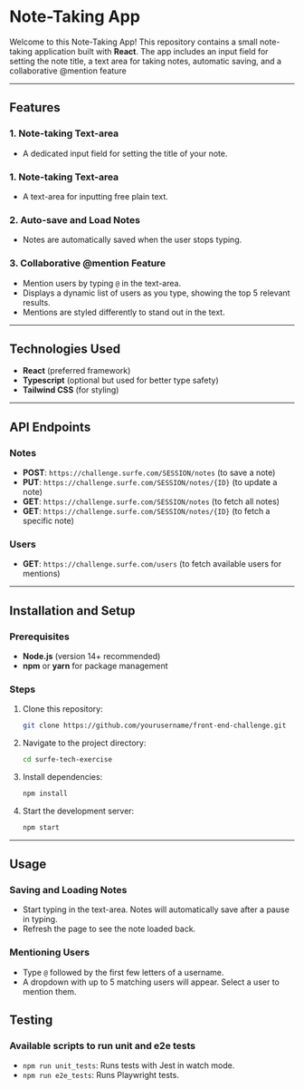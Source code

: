 # **Note-Taking App**

Welcome to this Note-Taking App! This repository contains a small note-taking application built with **React**. The app includes an input field for setting the note title, a text area for taking notes, automatic saving, and a collaborative @mention feature

---

## **Features**

### **1. Note-taking Text-area**

- A dedicated input field for setting the title of your note.

### **1. Note-taking Text-area**

- A text-area for inputting free plain text.

### **2. Auto-save and Load Notes**

- Notes are automatically saved when the user stops typing.

### **3. Collaborative @mention Feature**

- Mention users by typing `@` in the text-area.
- Displays a dynamic list of users as you type, showing the top 5 relevant results.
- Mentions are styled differently to stand out in the text.

---

## **Technologies Used**

- **React** (preferred framework)
- **Typescript** (optional but used for better type safety)
- **Tailwind CSS** (for styling)

---

## **API Endpoints**

### **Notes**

- **POST**: `https://challenge.surfe.com/SESSION/notes` (to save a note)
- **PUT**: `https://challenge.surfe.com/SESSION/notes/{ID}` (to update a note)
- **GET**: `https://challenge.surfe.com/SESSION/notes` (to fetch all notes)
- **GET**: `https://challenge.surfe.com/SESSION/notes/{ID}` (to fetch a specific note)

### **Users**

- **GET**: `https://challenge.surfe.com/users` (to fetch available users for mentions)

---

## **Installation and Setup**

### **Prerequisites**

- **Node.js** (version 14+ recommended)
- **npm** or **yarn** for package management

### **Steps**

1. Clone this repository:

   ```bash
   git clone https://github.com/yourusername/front-end-challenge.git

   ```

2. Navigate to the project directory:

   ```bash
   cd surfe-tech-exercise

   ```

3. Install dependencies:

   ```bash
   npm install

   ```

4. Start the development server:
   ```bash
   npm start
   ```

---

## **Usage**

### **Saving and Loading Notes**

- Start typing in the text-area. Notes will automatically save after a pause in typing.
- Refresh the page to see the note loaded back.

### **Mentioning Users**

- Type `@` followed by the first few letters of a username.
- A dropdown with up to 5 matching users will appear. Select a user to mention them.

## Testing

### **Available scripts to run unit and e2e tests**

- `npm run unit_tests`: Runs tests with Jest in watch mode.
- `npm run e2e_tests`: Runs Playwright tests.

